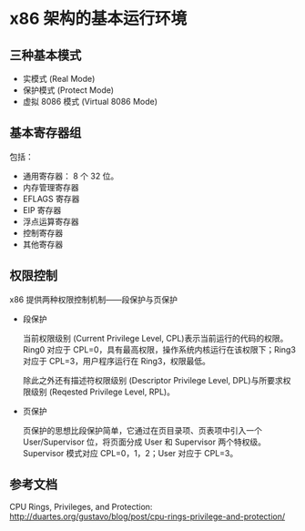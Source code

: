 # x86 架构的基本运行环境

## 三种基本模式

- 实模式 (Real Mode)
- 保护模式 (Protect Mode)
- 虚拟 8086 模式 (Virtual 8086 Mode)

## 基本寄存器组

包括：

- 通用寄存器： 8 个 32 位。
- 内存管理寄存器
- EFLAGS 寄存器
- EIP 寄存器
- 浮点运算寄存器
- 控制寄存器
- 其他寄存器

## 权限控制

x86 提供两种权限控制机制——段保护与页保护

- 段保护

    当前权限级别 (Current Privilege Level, CPL)表示当前运行的代码的权限。Ring0 对应于 CPL=0，具有最高权限，操作系统内核运行在该权限下；Ring3 对应于 CPL=3，用户程序运行在 Ring3，权限最低。

    除此之外还有描述符权限级别 (Descriptor Privilege Level, DPL)与所要求权限级别 (Reqested Privilege Level, RPL)。

- 页保护

    页保护的思想比段保护简单，它通过在页目录项、页表项中引入一个 User/Supervisor 位，将页面分成 User 和 Supervisor 两个特权级。Supervisor 模式对应 CPL=0，1，2；User 对应于 CPL=3。

## 参考文档

CPU Rings, Privileges, and Protection: http://duartes.org/gustavo/blog/post/cpu-rings-privilege-and-protection/
